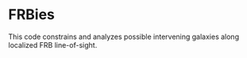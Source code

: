 # FRBies
This code constrains and analyzes possible intervening galaxies along localized FRB line-of-sight.
